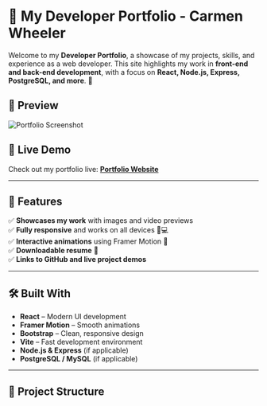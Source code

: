 # 🌟 My Developer Portfolio - Carmen Wheeler

Welcome to my **Developer Portfolio**, a showcase of my projects, skills, and experience as a web developer. This site highlights my work in **front-end and back-end development**, with a focus on **React, Node.js, Express, PostgreSQL, and more**. 🚀

## 📸 Preview
![Portfolio Screenshot](./assets/images/ScrnshtPort.jpg)

## 🔗 Live Demo
Check out my portfolio live: [**Portfolio Website**](https://your-live-portfolio-url.com)  

---

## 📌 Features
✅ **Showcases my work** with images and video previews  
✅ **Fully responsive** and works on all devices 📱💻  
✅ **Interactive animations** using Framer Motion 🎨  
✅ **Downloadable resume** 📄  
✅ **Links to GitHub and live project demos**  

---

## 🛠️ Built With
- **React** – Modern UI development  
- **Framer Motion** – Smooth animations  
- **Bootstrap** – Clean, responsive design  
- **Vite** – Fast development environment  
- **Node.js & Express** (if applicable)  
- **PostgreSQL / MySQL** (if applicable)  

---

## 📂 Project Structure
